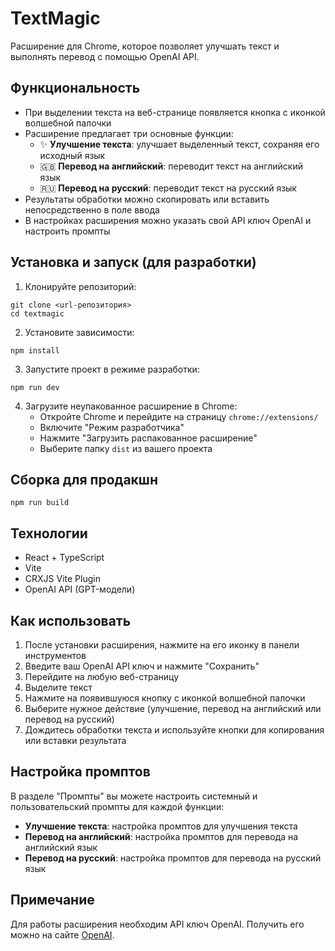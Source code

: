 # TextMagic

Расширение для Chrome, которое позволяет улучшать текст и выполнять перевод с помощью OpenAI API.

## Функциональность

- При выделении текста на веб-странице появляется кнопка с иконкой волшебной палочки
- Расширение предлагает три основные функции:
  - ✨ **Улучшение текста**: улучшает выделенный текст, сохраняя его исходный язык
  - 🇬🇧 **Перевод на английский**: переводит текст на английский язык
  - 🇷🇺 **Перевод на русский**: переводит текст на русский язык
- Результаты обработки можно скопировать или вставить непосредственно в поле ввода
- В настройках расширения можно указать свой API ключ OpenAI и настроить промпты

## Установка и запуск (для разработки)

1. Клонируйте репозиторий:

```
git clone <url-репозитория>
cd textmagic
```

2. Установите зависимости:

```
npm install
```

3. Запустите проект в режиме разработки:

```
npm run dev
```

4. Загрузите неупакованное расширение в Chrome:
   - Откройте Chrome и перейдите на страницу `chrome://extensions/`
   - Включите "Режим разработчика"
   - Нажмите "Загрузить распакованное расширение"
   - Выберите папку `dist` из вашего проекта

## Сборка для продакшн

```
npm run build
```

## Технологии

- React + TypeScript
- Vite
- CRXJS Vite Plugin
- OpenAI API (GPT-модели)

## Как использовать

1. После установки расширения, нажмите на его иконку в панели инструментов
2. Введите ваш OpenAI API ключ и нажмите "Сохранить"
3. Перейдите на любую веб-страницу
4. Выделите текст
5. Нажмите на появившуюся кнопку с иконкой волшебной палочки
6. Выберите нужное действие (улучшение, перевод на английский или перевод на русский)
7. Дождитесь обработки текста и используйте кнопки для копирования или вставки результата

## Настройка промптов

В разделе "Промпты" вы можете настроить системный и пользовательский промпты для каждой функции:

- **Улучшение текста**: настройка промптов для улучшения текста
- **Перевод на английский**: настройка промптов для перевода на английский язык
- **Перевод на русский**: настройка промптов для перевода на русский язык

## Примечание

Для работы расширения необходим API ключ OpenAI. Получить его можно на сайте [OpenAI](https://platform.openai.com/).
